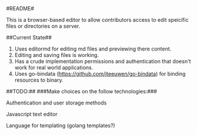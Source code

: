 #README#

This is a browser-based editor to allow contributors access to edit speicific files or directories on a server.

##Current State##
1. Uses editormd for editing md files and previewing there content.
1. Editing and saving files is working.
1. Has a crude implementation permissions and authentication that doesn't work for real world applications.
1. Uses go-bindata (https://github.com/jteeuwen/go-bindata) for binding resources to binary.

##TODO:##
###Make choices on the follow technologies:###

Authentication and user storage methods

Javascript text editor

Language for templating (golang templates?)

